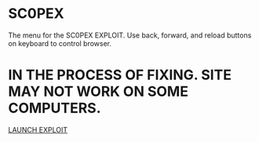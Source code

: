 # SC0PEX
The menu for the SC0PEX EXPLOIT.
Use back, forward, and reload buttons on keyboard to control browser.
# IN THE PROCESS OF FIXING. SITE MAY NOT WORK ON SOME COMPUTERS.
[LAUNCH EXPLOIT](https://catkin-spiral-cathedral.glitch.me/main.html)
